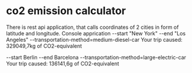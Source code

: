 # co2 emission calculator
There is rest api application, that calls coordinates of 2 cities in form of latitude and longitude.
Console apprication
--start "New York" --end "Los Angeles" --transportation-method=medium-diesel-car
Your trip caused: 329049,7kg of CO2-equivalent

--start Berlin --end Barcelona --transportation-method=large-electric-car
Your trip caused: 136141,6g of CO2-equivalent
